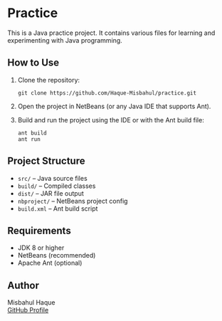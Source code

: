 # Practice

This is a Java practice project. It contains various files for learning and experimenting with Java programming.

## How to Use

1. Clone the repository:
   ```
   git clone https://github.com/Haque-Misbahul/practice.git
   ```

2. Open the project in NetBeans (or any Java IDE that supports Ant).

3. Build and run the project using the IDE or with the Ant build file:
   ```
   ant build
   ant run
   ```

## Project Structure

- `src/` – Java source files
- `build/` – Compiled classes
- `dist/` – JAR file output
- `nbproject/` – NetBeans project config
- `build.xml` – Ant build script

## Requirements

- JDK 8 or higher
- NetBeans (recommended)
- Apache Ant (optional)

## Author

Misbahul Haque  
[GitHub Profile](https://github.com/Haque-Misbahul)

